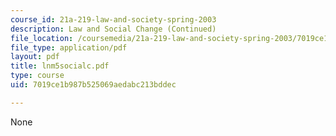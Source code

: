 ```yaml
---
course_id: 21a-219-law-and-society-spring-2003
description: Law and Social Change (Continued)
file_location: /coursemedia/21a-219-law-and-society-spring-2003/7019ce1b987b525069aedabc213bddec_lnm5socialc.pdf
file_type: application/pdf
layout: pdf
title: lnm5socialc.pdf
type: course
uid: 7019ce1b987b525069aedabc213bddec

---
```

None